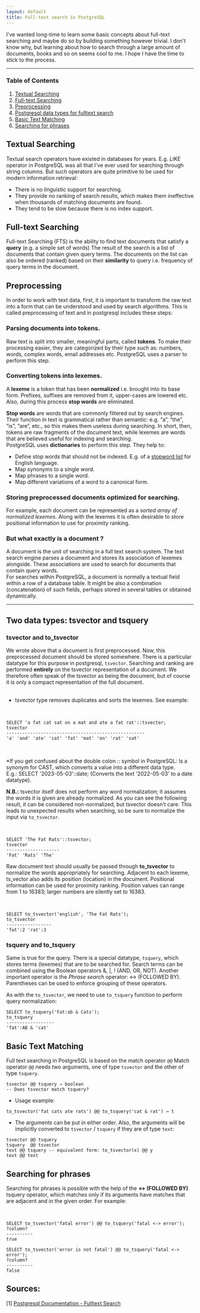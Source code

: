 ```yaml
---
layout: default
title: Full-text search in PostgreSQL
---
```


I've wanted long-time to learn some basic concepts about full-text searching and maybe do so by building something however trivial.
I don't know why, but learning about how to search through a large amount of documents, books and so on seems cool to me.
I hope I have the time to stick to the process.

***
### Table of Contents
1. [Textual Searching](#textual-searching)
2. [Full-text Searching](#full-text-searching)
3. [Preprocessing](#preprocessing)
4. [Postgresql data types for fulltext search](#two-data-types-tsvector-and-tsquery)
5. [Basic Text Matching](#basic-text-matching)
6. [Searching for phrases](#searching-for-phrases)


## Textual Searching
Textual search operators have existed in databases for years.
E.g. *LIKE* operator in PostgreSQL was all that I've ever used for searching through string columns.
But such operators are quite primitive to be used for modern information retrieval:

+ There is no linguistic support for searching.
+ They provide no ranking of search results, which makes them ineffective when thousands of matching documents are found.
+ They tend to be slow because there is no index support.

## Full-text Searching
Full-text Searching (FTS) is the ability to find text documents that satisfy a **query** (e.g. a simple set of words)
The result of the search is a list of documents that contain given query terms.
The documents on the list can also be ordered (ranked) based on their **similarity** to query i.e. frequency of query
terms in the document. 

## Preprocessing

In order to work with text data, first, it is important to transform the raw text into a form that can be understood and used by search algorithms.
This is called preprocessing of text and in postgresql includes these steps:

### Parsing documents into tokens.
Raw text is split into smaller, meaningful parts, called **tokens**.
To make their processing easier, they are categorized by their type such as: numbers, words, complex words,
email addresses etc. PostgreSQL uses a parser to perform this step.

### Converting tokens into lexemes.
A **lexeme** is a token that has been **normalized** i.e. brought into its base form. Prefixes, suffixes are removed from it, upper-cases are lowered etc.
Also, during this process **stop words** are eliminated. 

**Stop words** are words that are commonly filtered out by search engines. 
Their function in text is grammatical rather than semantic: e.g. “a”, “the”, “is”, “are”, etc., so this makes them useless during searching.
In short, then, tokens are raw fragments of the document text, while lexemes are words that are believed useful for indexing and searching.
<br/>
PostgreSQL uses **dictionaries** to perform this step. They help to:
+ Define stop words that should not be indexed. E.g. of a [stopword list](https://github.com/igorbrigadir/stopwords/blob/master/en/terrier.txt) for English language.
+ Map synonyms to a single word.
+ Map phrases to a single word.
+ Map different variations of a word to a canonical form.

### Storing preprocessed documents optimized for searching.
For example, each document can be represented as a *sorted array of normalized lexemes*.
Along with the lexemes it is often desirable to store positional information to use for proximity ranking.

### But what exactly is a **document** ?
A document is the unit of searching in a full text search system.
The text search engine parses a document and stores its association of lexemes alongside.
These associations are used to search for documents that contain query words.
<br/>
For searches within PostgreSQL, a document is normally a textual field within a row of a database table.
It might be also a combination (concatenation) of such fields, perhaps stored in several tables or obtained dynamically.

***

## Two data types: tsvector and tsquery

### tsvector and to_tsvector

We wrote above that a document is first preprocessed.
Now, this preprocessed document should be stored somewhere. 
There is a particular datatype for this purpose in postgresql, `tsvector`.
Searching and ranking are performed **entirely** on the tsvector representation of a document.
We therefore often speak of the tsvector as being the document, but of course it is only a compact representation of the full document.
<br>
<br>

+ tsvector type removes duplicates and sorts the lexemes. See example:

<br/>

```postgresql
SELECT 'a fat cat sat on a mat and ate a fat rat'::tsvector;
tsvector
----------------------------------------------------
'a' 'and' 'ate' 'cat' 'fat' 'mat' 'on' 'rat' 'sat'
```
<br/>
    
*If you get confused about the double colon :: symbol in PostgreSQL:
Is a synonym for CAST, which converts a value into a different data type.  
E.g.: SELECT '2023-05-03'::date; (Converts the text '2022-05-03' to a date datatype).

**N.B.:** tsvector itself does not perform any word normalization; it assumes the words it is given are already normalized. 
As you can see the following result, it can be considered non-normalized, but tsvector doesn't care.
This leads to unexpected results when searching, so be sure to normalize the input via `to_tsvector`.

<br/>

```postgresql
SELECT 'The Fat Rats'::tsvector;
tsvector
--------------------
'Fat' 'Rats' 'The'
```

Raw document text should usually be passed through **to_tsvector** to normalize the words appropriately for searching.
Adjacent to each lexeme, ts_vector also adds its position (location) in the document.
Positional information can be used for proximity ranking.
Position values can range from 1 to 16383; larger numbers are silently set to 16383.

<br/>

```postgresql
SELECT to_tsvector('english', 'The Fat Rats');
to_tsvector
-----------------
'fat':2 'rat':3
```

### tsquery and to_tsquery

Same is true for the query.
There is a special datatype, `tsquery`, which stores terms (lexemes) that are to be searched for.
Search terms can be combined using the Boolean operators &, |, ! (AND, OR, NOT).
Another important operator is the *Phrase search* operator:  <-> (FOLLOWED BY). 
Parentheses can be used to enforce grouping of these operators. 

As with the `to_tsvector`, we need to use `to_tsquery` function to perform query normalization:
<br/>

```postgresql
SELECT to_tsquery('Fat:ab & Cats');
to_tsquery
------------------
'fat':AB & 'cat'
```

## Basic Text Matching

Full text searching in PostgreSQL is based on the match operator `@@`
Match operator `@@` needs two arguments, one of type `tsvector` and the other of type `tsquery`.

```postgresql
tsvector @@ tsquery → boolean
-- Does tsvector match tsquery? 
```
+ Usage example:
```postgresql
to_tsvector('fat cats ate rats') @@ to_tsquery('cat & rat') → t
```
+ The arguments can be put in either order. Also, the arguments will be implicitly converted
  to `tsvector` / `tsquery` if they are of type `text`:
```postgresql
tsvector @@ tsquery
tsquery  @@ tsvector
text @@ tsquery -- equivalent form: to_tsvector(x) @@ y
text @@ text
```

## Searching for phrases 

Searching for phrases is possible with the help of the **<-> (FOLLOWED BY)** tsquery operator, which 
matches only if its arguments have matches that are adjacent and in the given order. For example:

<br/>

```postgresql
SELECT to_tsvector('fatal error') @@ to_tsquery('fatal <-> error');
?column?
----------
true

SELECT to_tsvector('error is not fatal') @@ to_tsquery('fatal <-> error');
?column?
----------
false
```

## Sources:

[1] [Postgresql Documentation - Fulltext Search](https://www.postgresql.org/docs/current/textsearch-intro.html#TEXTSEARCH-DOCUMENT)


































